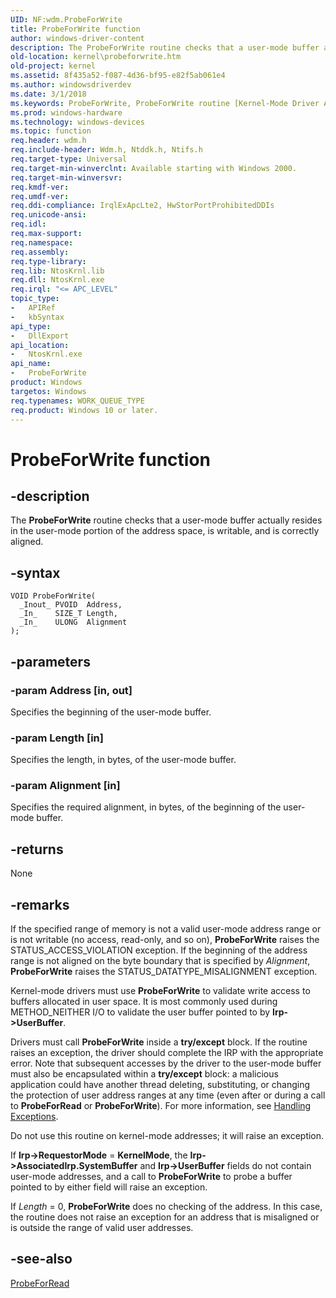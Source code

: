 ```yaml
---
UID: NF:wdm.ProbeForWrite
title: ProbeForWrite function
author: windows-driver-content
description: The ProbeForWrite routine checks that a user-mode buffer actually resides in the user-mode portion of the address space, is writable, and is correctly aligned.
old-location: kernel\probeforwrite.htm
old-project: kernel
ms.assetid: 8f435a52-f087-4d36-bf95-e82f5ab061e4
ms.author: windowsdriverdev
ms.date: 3/1/2018
ms.keywords: ProbeForWrite, ProbeForWrite routine [Kernel-Mode Driver Architecture], k102_62889c29-62cb-43c2-ac19-e8b933783443.xml, kernel.probeforwrite, wdm/ProbeForWrite
ms.prod: windows-hardware
ms.technology: windows-devices
ms.topic: function
req.header: wdm.h
req.include-header: Wdm.h, Ntddk.h, Ntifs.h
req.target-type: Universal
req.target-min-winverclnt: Available starting with Windows 2000.
req.target-min-winversvr: 
req.kmdf-ver: 
req.umdf-ver: 
req.ddi-compliance: IrqlExApcLte2, HwStorPortProhibitedDDIs
req.unicode-ansi: 
req.idl: 
req.max-support: 
req.namespace: 
req.assembly: 
req.type-library: 
req.lib: NtosKrnl.lib
req.dll: NtosKrnl.exe
req.irql: "<= APC_LEVEL"
topic_type:
-	APIRef
-	kbSyntax
api_type:
-	DllExport
api_location:
-	NtosKrnl.exe
api_name:
-	ProbeForWrite
product: Windows
targetos: Windows
req.typenames: WORK_QUEUE_TYPE
req.product: Windows 10 or later.
---
```


# ProbeForWrite function


## -description


The <b>ProbeForWrite</b> routine checks that a user-mode buffer actually resides in the user-mode portion of the address space, is writable, and is correctly aligned. 


## -syntax


````
VOID ProbeForWrite(
  _Inout_ PVOID  Address,
  _In_    SIZE_T Length,
  _In_    ULONG  Alignment
);
````


## -parameters




### -param Address [in, out]

Specifies the beginning of the user-mode buffer.


### -param Length [in]

Specifies the length, in bytes, of the user-mode buffer.


### -param Alignment [in]

Specifies the required alignment, in bytes, of the beginning of the user-mode buffer.


## -returns



None




## -remarks



If the specified range of memory is not a valid user-mode address range or is not writable (no access, read-only, and so on), <b>ProbeForWrite</b> raises the STATUS_ACCESS_VIOLATION exception. If the beginning of the address range is not aligned on the byte boundary that is specified by <i>Alignment</i>, <b>ProbeForWrite</b> raises the STATUS_DATATYPE_MISALIGNMENT exception. 

Kernel-mode drivers must use <b>ProbeForWrite</b> to validate write access to buffers allocated in user space. It is most commonly used during METHOD_NEITHER I/O to validate the user buffer pointed to by <b>Irp-&gt;UserBuffer</b>.

Drivers must call <b>ProbeForWrite</b> inside a <b>try/except</b> block. If the routine raises an exception, the driver should complete the IRP with the appropriate error. Note that subsequent accesses by the driver to the user-mode buffer must also be encapsulated within a <b>try/except</b> block: a malicious application could have another thread deleting, substituting, or changing the protection of user address ranges at any time (even after or during a call to <b>ProbeForRead</b> or <b>ProbeForWrite</b>). For more information, see <a href="https://msdn.microsoft.com/library/windows/hardware/ff546823">Handling Exceptions</a>.

Do not use this routine on kernel-mode addresses; it will raise an exception.

If <b>Irp-&gt;RequestorMode</b> = <b>KernelMode</b>, the <b>Irp-&gt;AssociatedIrp.SystemBuffer</b> and <b>Irp-&gt;UserBuffer</b> fields do not contain user-mode addresses, and a call to <b>ProbeForWrite</b> to probe a buffer pointed to by either field will raise an exception.

If <i>Length</i> = 0, <b>ProbeForWrite</b> does no checking of the address. In this case, the routine does not raise an exception for an address that is misaligned or is outside the range of valid user addresses.




## -see-also

<a href="..\wdm\nf-wdm-probeforread.md">ProbeForRead</a>



 

 


